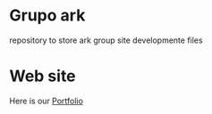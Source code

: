 # Grupo ark

repository to store ark group site developmente files

# Web site

Here is our [Portfolio](https://grupo-ark.vercel.app/)